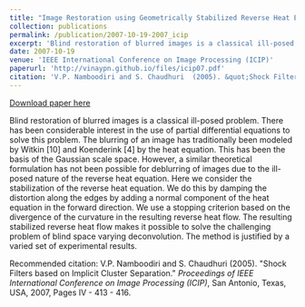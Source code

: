 ```yaml
---
title: "Image Restoration using Geometrically Stabilized Reverse Heat Equation"
collection: publications
permalink: /publication/2007-10-19-2007_icip
excerpt: 'Blind restoration of blurred images is a classical ill-posed problem. There has been considerable interest in the use of partial differential equations to solve this problem. The blurring of an image has traditionally been modeled by Witkin [10] and Koenderink [4] by the heat equation. This has been the basis of the Gaussian scale space. However, a similar theoretical formulation has not been possible for deblurring of images due to the ill-posed nature of the reverse heat equation. Here we consider the stabilization of the reverse heat equation. We do this by damping the distortion along the edges by adding a normal component of the heat equation in the forward direction. We use a stopping criterion based on the divergence of the curvature in the resulting reverse heat flow. The resulting stabilized reverse heat flow makes it possible to solve the challenging problem of blind space varying deconvolution. The method is justified by a varied set of experimental results.'
date: 2007-10-19
venue: 'IEEE International Conference on Image Processing (ICIP)'
paperurl: 'http://vinaypn.github.io/files/icip07.pdf'
citation: 'V.P. Namboodiri and S. Chaudhuri  (2005). &quot;Shock Filters based on Implicit Cluster Separation.&quot; <i>Proceedings of IEEE International Conference on Image Processing (ICIP)</i>, San Antonio, Texas, USA, 2007, Pages IV - 413 - 416.'
---
```


<a href='http://vinaypn.github.io/files/icip07.pdf'>Download paper here</a>

Blind restoration of blurred images is a classical ill-posed problem. There has been considerable interest in the use of partial differential equations to solve this problem. The blurring of an image has traditionally been modeled by Witkin [10] and Koenderink [4] by the heat equation. This has been the basis of the Gaussian scale space. However, a similar theoretical formulation has not been possible for deblurring of images due to the ill-posed nature of the reverse heat equation. Here we consider the stabilization of the reverse heat equation. We do this by damping the distortion along the edges by adding a normal component of the heat equation in the forward direction. We use a stopping criterion based on the divergence of the curvature in the resulting reverse heat flow. The resulting stabilized reverse heat flow makes it possible to solve the challenging problem of blind space varying deconvolution. The method is justified by a varied set of experimental results.

Recommended citation: V.P. Namboodiri and S. Chaudhuri  (2005). "Shock Filters based on Implicit Cluster Separation." <i>Proceedings of IEEE International Conference on Image Processing (ICIP)</i>, San Antonio, Texas, USA, 2007, Pages IV - 413 - 416.